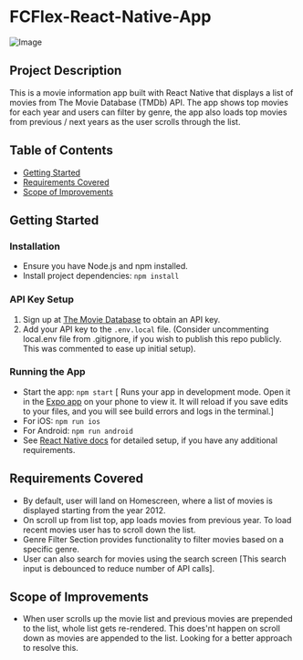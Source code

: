 # FCFlex-React-Native-App

![Image](https://cdn.dribbble.com/userupload/10582814/file/original-4ae3910261a67428220e474872a3692a.png?resize=1504x1002)

## Project Description
This is a movie information app built with React Native that displays a list of movies from The
Movie Database (TMDb) API. The app shows top movies for each year and users can filter by
genre, the app also loads top movies from previous / next years as the user scrolls through the list.

## Table of Contents
- [Getting Started](#get-started)
- [Requirements Covered](#requirements-covered)
- [Scope of Improvements](#scope-of-improvements)

## Getting Started
### Installation
- Ensure you have Node.js and npm installed.
- Install project dependencies: `npm install`

### API Key Setup
1. Sign up at [The Movie Database](https://www.themoviedb.org) to obtain an API key. 
2. Add your API key to the `.env.local` file. (Consider uncommenting local.env file from  .gitignore, if you wish to publish this repo publicly. This was commented to ease up initial setup).


### Running the App
- Start the app: `npm start` [ Runs your app in development mode.
Open it in the [Expo app](https://expo.io) on your phone to view it. It will reload if you save edits to your files, and you will see build errors and logs in the terminal.]
- For iOS: `npm run ios` 
- For Android: `npm run android`
- See [React Native docs](https://facebook.github.io/react-native/docs/getting-started.html) for detailed setup, if you have any additional requirements.

## Requirements Covered
- By default, user will land on Homescreen, where a list of movies is displayed starting from the year 2012.
- On scroll up from list top, app loads movies from previous year. To load recent movies user has to scroll down the list.
- Genre Filter Section provides functionality to filter movies based on a specific genre.
- User can also search for movies using the search screen [This search input is debounced to reduce number of API calls].
## Scope of Improvements
- When user scrolls up the movie list and previous movies are prepended to the list, whole list gets re-rendered. This does'nt happen on scroll down as movies are appended to the list. Looking for a better approach to resolve this.
